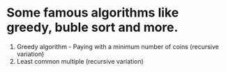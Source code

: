 # Some famous algorithms like greedy, buble sort and more.

1. Greedy algorithm - Paying with a minimum number of coins (recursive variation)
2. Least common multiple (recursive variation)